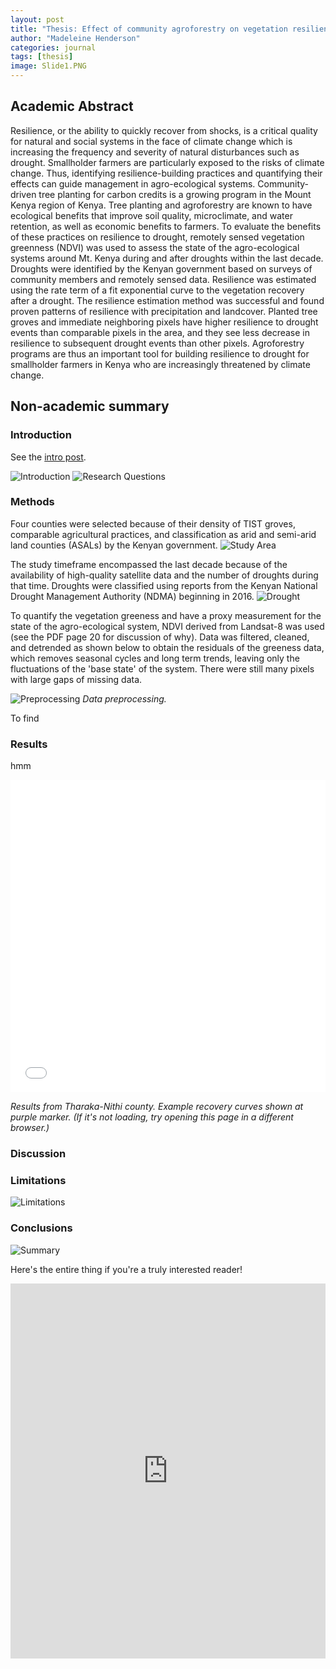 ```yaml
---
layout: post
title: "Thesis: Effect of community agroforestry on vegetation resilience to drought in Kenya"
author: "Madeleine Henderson"
categories: journal
tags: [thesis]
image: Slide1.PNG
---
```


## Academic Abstract
Resilience, or the ability to quickly recover from shocks, is a critical quality for natural and social systems in the face of climate change which is increasing the frequency and severity of natural disturbances such as drought. Smallholder farmers are particularly exposed to the risks of climate change. Thus, identifying resilience-building practices and quantifying their effects can guide management in agro-ecological systems. Community-driven tree planting for carbon credits is a growing program in the Mount Kenya region of Kenya. Tree planting and agroforestry are known to have ecological benefits that improve soil quality, microclimate, and water retention, as well as economic benefits to farmers. To evaluate the benefits of these practices on resilience to drought, remotely sensed vegetation greenness (NDVI) was used to assess the state of the agro-ecological systems around Mt. Kenya during and after droughts within the last decade. Droughts were identified by the Kenyan government based on surveys of community members and remotely sensed data. Resilience was estimated using the rate term of a fit exponential curve to the vegetation recovery after a drought. The resilience estimation method was successful and found proven patterns of resilience with precipitation and landcover. Planted tree groves and immediate neighboring pixels have higher resilience to drought events than comparable pixels in the area, and they see less decrease in resilience to subsequent drought events than other pixels. Agroforestry programs are thus an important tool for building resilience to drought for smallholder farmers in Kenya who are increasingly threatened by climate change.

## Non-academic summary 

### Introduction
See the [intro post](https://ml-henderson.github.io/thesis_intro). 

![Introduction](assets\files\TIST_Resilience_final\Slide3.PNG)
![Research Questions](assets\files\TIST_Resilience_final\Slide4.PNG)

### Methods
Four counties were selected because of their density of TIST groves, comparable agricultural practices, and classification as arid and semi-arid land counties (ASALs) by the Kenyan government. 
![Study Area](assets\files\TIST_Resilience_final\Slide5.PNG)

The study timeframe encompassed the last decade because of the availability of high-quality satellite data and the number of droughts during that time.
Droughts were classified using reports from the Kenyan National Drought Management Authority (NDMA) beginning in 2016. 
![Drought](assets\files\TIST_Resilience_final\Slide6.PNG)

To quantify the vegetation greeness and have a proxy measurement for the state of the agro-ecological system, NDVI derived from Landsat-8 was used (see the PDF page 20 for discussion of why). Data was filtered, cleaned, and detrended as shown below to obtain the residuals of the greeness data, which removes seasonal cycles and long term trends, leaving only the fluctuations of the 'base state' of the system. There were still many pixels with large gaps of missing data. 

![Preprocessing](assets\img\preprocessingmethods.png)
_Data preprocessing._

To find 



### Results 
hmm 

<iframe src="assets\files\tharaka_interactive_map.html" loading="lazy" style="width: 100%; height: 500px; border: 0px none;"></iframe>

_Results from Tharaka-Nithi county. Example recovery curves shown at purple marker. (If it's not loading, try opening this page in a different browser.)_

### Discussion

### Limitations
![Limitations](assets\files\TIST_Resilience_final\Slide17.PNG)

### Conclusions 
![Summary](assets\files\TIST_Resilience_final\Slide18.PNG)

Here's the entire thing if you're a truly interested reader! 

<embed src="https://ml-henderson.github.io/assets/files/Henderson_dissertation_PDF2.pdf"
    type="application/pdf" 
    width="100%"
    height="600"/>